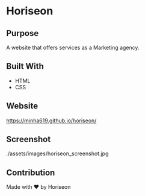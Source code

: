 # Horiseon

## Purpose
A website that offers services as a Marketing agency.

## Built With
* HTML
* CSS

## Website
https://minha619.github.io/horiseon/

## Screenshot
./assets/images/horiseon_screenshot.jpg

## Contribution
Made with ❤️ by Horiseon
